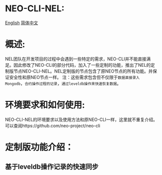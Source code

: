 # NEO-CLI-NEL:
[English](#en) [简体中文](#zh)

<a name="zh"></a>

# 概述:

NEL团队在开发项目的过程中会遇到一些特定的需求，NEO-CLI并不能直接满足。因此修改了NEO-CLI的部分代码，加入了一些定制的功能，推出了NEL的定制版节点NEO-CLI-NEL。NEL定制版的节点包含了原NEO节点的所有功能。并保证安全性和原NEO节点一样。
注：这些需求包含但不仅限于`数据直接录入Mongodb`，`合约操作过程的记录`，`通过leveldb操作来快速恢复数据`。

# 环境要求和如何使用:

NEO-CLI-NEL的环境要求以及使用方法和原NEO-CLI一样，这里就不重复介绍。可以查阅https://github.com/neo-project/neo-cli

# 定制版功能介绍：
## 基于leveldb操作记录的快速同步
###
